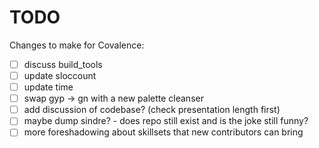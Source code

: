 # TODO

Changes to make for Covalence:

- [ ] discuss build_tools
- [ ] update sloccount
- [ ] update time
- [ ] swap gyp -> gn with a new palette cleanser
- [ ] add discussion of codebase? (check presentation length first)
- [ ] maybe dump sindre? - does repo still exist and is the joke still funny?
- [ ] more foreshadowing about skillsets that new contributors can bring

